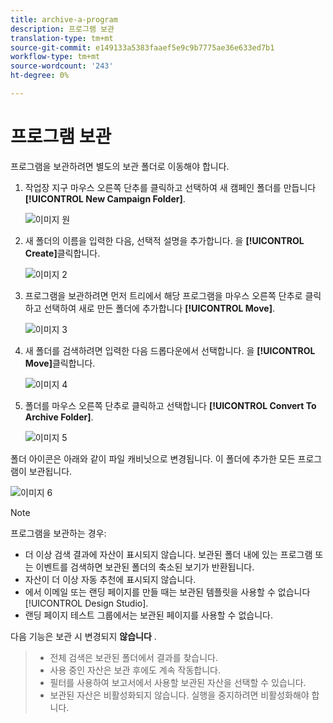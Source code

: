 ```yaml
---
title: archive-a-program
description: 프로그램 보관
translation-type: tm+mt
source-git-commit: e149133a5383faaef5e9c9b7775ae36e633ed7b1
workflow-type: tm+mt
source-wordcount: '243'
ht-degree: 0%

---
```



# 프로그램 보관

프로그램을 보관하려면 별도의 보관 폴더로 이동해야 합니다.

1. 작업장 지구 마우스 오른쪽 단추를 클릭하고 선택하여 새 캠페인 폴더를 만듭니다 **[!UICONTROL New Campaign Folder]**.

   ![이미지 원](/help/sky/assets/programs/archive-a-program/archive-a-program-1.png)

1. 새 폴더의 이름을 입력한 다음, 선택적 설명을 추가합니다. 을 **[!UICONTROL Create]**&#x200B;클릭합니다.

   ![이미지 2](/help/sky/assets/programs/archive-a-program/archive-a-program-2.png)

1. 프로그램을 보관하려면 먼저 트리에서 해당 프로그램을 마우스 오른쪽 단추로 클릭하고 선택하여 새로 만든 폴더에 추가합니다 **[!UICONTROL Move]**.

   ![이미지 3](/help/sky/assets/programs/archive-a-program/archive-a-program-3.png)

1. 새 폴더를 검색하려면 입력한 다음 드롭다운에서 선택합니다. 을 **[!UICONTROL Move]**&#x200B;클릭합니다.

   ![이미지 4](/help/sky/assets/programs/archive-a-program/archive-a-program-4.png)

1. 폴더를 마우스 오른쪽 단추로 클릭하고 선택합니다 **[!UICONTROL Convert To Archive Folder]**.

   ![이미지 5](/help/sky/assets/programs/archive-a-program/archive-a-program-5.png)

폴더 아이콘은 아래와 같이 파일 캐비닛으로 변경됩니다. 이 폴더에 추가한 모든 프로그램이 보관됩니다.

![이미지 6](/help/sky/assets/programs/archive-a-program/archive-a-program-6.png)

>[!NOTE]
>
>프로그램을 보관하는 경우:
>
>* 더 이상 검색 결과에 자산이 표시되지 않습니다. 보관된 폴더 내에 있는 프로그램 또는 이벤트를 검색하면 보관된 폴더의 축소된 보기가 반환됩니다.
>* 자산이 더 이상 자동 추천에 표시되지 않습니다.
>* 에서 이메일 또는 랜딩 페이지를 만들 때는 보관된 템플릿을 사용할 수 없습니다 [!UICONTROL Design Studio].
>* 랜딩 페이지 테스트 그룹에서는 보관된 페이지를 사용할 수 없습니다.

>
>
다음 기능은 보관 시 변경되지 **않습니다** .
>
>* 전체 검색은 보관된 폴더에서 결과를 찾습니다.
>* 사용 중인 자산은 보관 후에도 계속 작동합니다.
>* 필터를 사용하여 보고서에서 사용할 보관된 자산을 선택할 수 있습니다.
>* 보관된 자산은 비활성화되지 않습니다. 실행을 중지하려면 비활성화해야 합니다.

